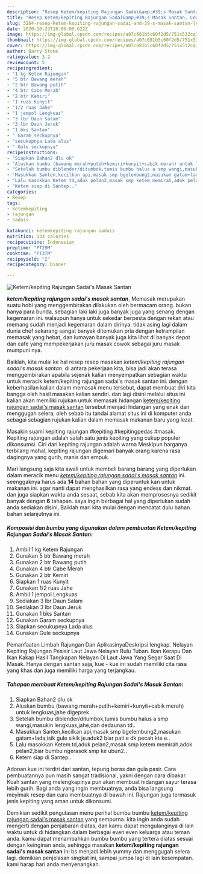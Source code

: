 ```yaml
---
description: "Resep Ketem/kepiting Rajungan Sadai&amp;#39;s Masak Santan, Lezat Sekali"
title: "Resep Ketem/kepiting Rajungan Sadai&amp;#39;s Masak Santan, Lezat Sekali"
slug: 3264-resep-ketem-kepiting-rajungan-sadai-and-39-s-masak-santan-lezat-sekali
date: 2020-10-23T16:06:00.622Z
image: https://img-global.cpcdn.com/recipes/a07c681b5c60f2d5/751x532cq70/ketemkepiting-rajungan-sadais-masak-santan-foto-resep-utama.jpg
thumbnail: https://img-global.cpcdn.com/recipes/a07c681b5c60f2d5/751x532cq70/ketemkepiting-rajungan-sadais-masak-santan-foto-resep-utama.jpg
cover: https://img-global.cpcdn.com/recipes/a07c681b5c60f2d5/751x532cq70/ketemkepiting-rajungan-sadais-masak-santan-foto-resep-utama.jpg
author: Barry Stone
ratingvalue: 3.2
reviewcount: 5
recipeingredient:
- "1 kg Ketem Rajungan"
- "5 btr Bawang merah"
- "2 btr Bawang putih"
- "4 btr Cabe Merah"
- "2 btr Kemiri"
- "1 ruas Kunyit"
- "1/2 ruas Jahe"
- "1 jempol Lengkuas"
- "3 lbr Daun Salam"
- "3 lbr Daun Jeruk"
- "1 bks Santan"
- " Garam seckupnya"
- "secukupnya Lada alus"
- " Gule seckupnya"
recipeinstructions:
- "Siapkan Bahan2 dlu ok"
- "Aluskan bumbu (bawang merah+putih+kemiri+kunyit+cabik merah) untuk lengkuas,jahe digeprek."
- "Setelah bumbu diblender/ditumbok,tumis bumbu halus a smp wangi,masukin lengkuas,jahe,dan dedaunan td.."
- "Masukkan Santen,kecilkan api,masak smp bgelembung2,masukan gatam+lada,isik gule sikik je.aduk2 biar pati e dk pecah kte e.."
- "Lalu masokkan Ketem td,aduk pelan2,masak smp ketem memirah,adok pelan2,biar bumbu ngerasok smp ke ubun2.."
- "Ketem siap di Santep.."
categories:
- Resep
tags:
- ketemkepiting
- rajungan
- sadais

katakunci: ketemkepiting rajungan sadais 
nutrition: 133 calories
recipecuisine: Indonesian
preptime: "PT29M"
cooktime: "PT37M"
recipeyield: "2"
recipecategory: Dinner

---
```



![Ketem/kepiting Rajungan Sadai&#39;s Masak Santan](https://img-global.cpcdn.com/recipes/a07c681b5c60f2d5/751x532cq70/ketemkepiting-rajungan-sadais-masak-santan-foto-resep-utama.jpg)

<b><i>ketem/kepiting rajungan sadai&#39;s masak santan</i></b>, Memasak merupakan suatu hobi yang menggembirakan dilakukan oleh bermacam orang. bukan hanya para bunda, sebagian laki laki juga banyak juga yang senang dengan kegemaran ini. walaupun hanya untuk sekedar berpesta dengan rekan atau memang sudah menjadi kegemaran dalam dirinya. tidak asing lagi dalam dunia chef sekarang sangat banyak ditemukan pria dengan ketrampilan memasak yang hebat, dan lumayan banyak juga kita lihat di banyak depot dan cafe yang mempekerjakan juru masak cowok sebagai juru masak mumpuni nya.

Baiklah, kita mulai ke hal resep resep masakan <i>ketem/kepiting rajungan sadai&#39;s masak santan</i>. di antara pekerjaan kita, bisa jadi akan terasa menggembirakan apabila sejenak kalian menyempatkan sebagian waktu untuk meracik ketem/kepiting rajungan sadai&#39;s masak santan ini. dengan keberhasilan kalian dalam memasak menu tersebut, dapat membuat diri kita bangga oleh hasil masakan kalian sendiri. dan lagi disini melalui situs ini kalian akan memiliki rujukan untuk memasak hidangan <u>ketem/kepiting rajungan sadai&#39;s masak santan</u> tersebut menjadi hidangan yang enak dan menggugah selera, oleh sebab itu tandai alamat situs ini di komputer anda sebagai sebagian rujukan kalian dalam memasak makanan baru yang lezat.

Masakin suami kepiting rajungan #kepiting #kepitingpedas #masak. Kepiting rajungan adalah salah satu jenis kepiting yang cukup populer dikonsumsi. Ciri dari kepiting rajungan adalah warna Meskipun harganya terbilang mahal, kepiting rajungan digemari banyak orang karena rasa dagingnya yang gurih, manis dan empuk.


Mari langsung saja kita awali untuk membeli barang barang yang diperlukan dalam meracik menu <u><i>ketem/kepiting rajungan sadai&#39;s masak santan</i></u> ini. seenggaknya harus ada <b>14</b> bahan bahan yang diperuntuk kan untuk makanan ini. agar nanti dapat menghasilkan rasa yang endess dan nikmat. dan juga siapkan waktu anda sesaat, sebab kita akan memprosesnya sedikit banyak dengan <b>6</b> tahapan. saya ingin berbagai hal yang diperlukan sudah anda sediakan disini, Baiklah mari kita mulai dengan mencatat dulu bahan bahan selanjutnya ini.

<!--inarticleads1-->

##### Komposisi dan bumbu yang digunakan dalam pembuatan Ketem/kepiting Rajungan Sadai&#39;s Masak Santan:

1. Ambil 1 kg Ketem Rajungan
1. Gunakan 5 btr Bawang merah
1. Gunakan 2 btr Bawang putih
1. Gunakan 4 btr Cabe Merah
1. Gunakan 2 btr Kemiri
1. Siapkan 1 ruas Kunyit
1. Gunakan 1/2 ruas Jahe
1. Ambil 1 jempol Lengkuas
1. Sediakan 3 lbr Daun Salam
1. Sediakan 3 lbr Daun Jeruk
1. Gunakan 1 bks Santan
1. Gunakan  Garam seckupnya
1. Siapkan secukupnya Lada alus
1. Gunakan  Gule seckupnya


Pemanfaatan Limbah Rajungan Dan AplikasinyaDeskripsi lengkap. Nelayan Kepiting Rajungan Pesisir Laut Jawa Nelayan Bulu Tuban. Ikan Kerapu Dan Ikan Kakap Hasil Tangkapan Nelayan Di Laut Jawa Yang Segar Saat Di Masak. Hanya dengan santan saja, kue - kue ini sudah memiliki cita rasa yang khas dan juga memiliki harga yang terjangkau. 

<!--inarticleads2-->

##### Tahapan membuat Ketem/kepiting Rajungan Sadai&#39;s Masak Santan:

1. Siapkan Bahan2 dlu ok
1. Aluskan bumbu (bawang merah+putih+kemiri+kunyit+cabik merah) untuk lengkuas,jahe digeprek.
1. Setelah bumbu diblender/ditumbok,tumis bumbu halus a smp wangi,masukin lengkuas,jahe,dan dedaunan td..
1. Masukkan Santen,kecilkan api,masak smp bgelembung2,masukan gatam+lada,isik gule sikik je.aduk2 biar pati e dk pecah kte e..
1. Lalu masokkan Ketem td,aduk pelan2,masak smp ketem memirah,adok pelan2,biar bumbu ngerasok smp ke ubun2..
1. Ketem siap di Santep..


Adonan kue ini terdiri dari santan, tepung beras dan gula pasir. Cara pembuatannya pun masih sangat tradisional, yakni dengan cara dibakar. Kuah santan yang melengkapinya pun akan membuat hidangan sayur terasa lebih gurih. Bagi anda yang ingin membuatnya, anda bisa langsung meyimak resep dan cara membuatnya di bawah ini. Rajungan juga termasuk jenis kepiting yang aman untuk dikonsumi. 

Demikian sedikit pengulasan menu perihal bumbu bumbu <u>ketem/kepiting rajungan sadai&#39;s masak santan</u> yang sempurna. kita ingin anda sudah mengerti dengan penjabaran diatas, dan kamu dapat mengulanginya di lain waktu untuk di hidangkan dalam berbagai even even keluarga atau teman anda. kamu dapat menambahkan bumbu bumbu yang tertera diatas sesuai dengan keinginan anda, sehingga masakan <b>ketem/kepiting rajungan sadai&#39;s masak santan</b> ini bs menjadi lebih yummy dan menggugah selera lagi. demikian penjelasan singkat ini, sampai jumpa lagi di lain kesempatan. kami harap hari anda menyenangkan.

